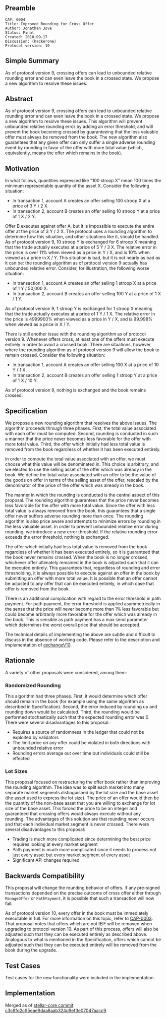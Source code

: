 ## Preamble

```
CAP: 0004
Title: Improved Rounding for Cross Offer
Author: Jonathan Jove
Status: Final
Created: 2018-09-17
Discussion: (hackerone)
Protocol version: 10
```

## Simple Summary
As of protocol version 9, crossing offers can lead to unbounded relative rounding error and can even leave the book in a crossed state. We propose a new algorithm to resolve these issues.

## Abstract
As of protocol version 9, crossing offers can lead to unbounded relative rounding error and can even leave the book in a crossed state. We propose a new algorithm to resolve these issues. This algorithm will prevent unbounded relative rounding error by adding an error threshold, and will prevent the book becoming crossed by guaranteeing that the less valuable offer must always be removed from the book. The new algorithm also guarantees that any given offer can only suffer a single adverse rounding event by rounding in favor of the offer with more total value (which, equivalently, means the offer which remains in the book).

## Motivation
In what follows, quantities expressed like "100 stroop X" mean 100 times the minimum representable quantity of the asset X. Consider the following situation:

- In transaction 1, account A creates an offer selling 100 stroop X at a price of 3 Y / 2 X.
- In transaction 2, account B creates an offer selling 10 stroop Y at a price of 1 X / 2 Y.

Offer B executes against offer A, but it is impossible to execute the entire offer at the price of 3 Y / 2 X. The protocol uses a rounding algorithm to determine how this situation, and other situations like it, should be handled. As of protocol version 9, 10 stroop Y is exchanged for 6 stroop X meaning that the trade actually executes at a price of 5 Y / 3 X. The relative error in the price is over 11% when viewed as a price in Y / X, and is 10% when viewed as a price in X / Y. This situation is bad, but it is not nearly as bad as it can be: the rounding algorithm as of protocol version 9 actually has unbounded relative error. Consider, for illustration, the following worse situation:

- In transaction 1, account A creates an offer selling 1 stroop X at a price of 1 Y / 50,000 X.
- In transaction 2, account B creates an offer selling 100 Y at a price of 1 X / 1 Y.

As of protocol version 9, 1 stroop Y is exchanged for 1 stroop X meaning that the trade actually executes at a price of 1 Y / 1 X. The relative error in the price is 4999900% when viewed as a price in Y / X, and is 99.998% when viewed as a price in X / Y.

There is still another issue with the rounding algorithm as of protocol version 9. Whenever offers cross, at least one of the offers must execute entirely in order to avoid a crossed book. There are situations, however, where the rounding algorithm as of protocol version 9 will allow the book to remain crossed. Consider the following situation:

- In transaction 1, account A creates an offer selling 100 X at a price of 10 Y / 1 X.
- In transaction 2, account B creates an offer selling 1 stroop Y at a price of 1 X / 10 Y.

As of protocol version 9, nothing is exchanged and the book remains crossed.

## Specification
We propose a new rounding algorithm that resolves the above issues. The algorithm proceeds through three phases. First, the total value associated with each offer must be computed. Second, rounding is conducted in such a manner that the price never becomes less favorable for the offer with more total value. Third, the offer which initially had less total value is removed from the book regardless of whether it has been executed entirely.

In order to compute the total value associated with an offer, we must choose what this value will be denominated in. This choice is arbitrary, and we elected to use the selling asset of the offer which was already in the book. We define the total value associated with an offer to be the value of the goods on offer in terms of the selling asset of the offer, rescaled by the denominator of the price of the offer which was already in the book.

The manner in which the rounding is conducted is the central aspect of this proposal. The rounding algorithm guarantees that the price never becomes less favorable for the offer with more total value. Since the offer with less total value is always removed from the book, this guarantees that a single offer never suffers adverse rounding more than once. The rounding algorithm is also price aware and attempts to minimize errors by rounding in the less valuable asset. In order to prevent unbounded relative error during rounding, we introduce a new error threshold. If the relative rounding error exceeds the error threshold, nothing is exchanged.

The offer which initially had less total value is removed from the book regardless of whether it has been executed entirely, so it is guaranteed that the book never remains crossed. When the book is no longer crossed, whichever offer ultimately remained in the book is adjusted such that it can be executed entirely. This guarantees that, regardless of rounding and error thresholding, it is always possible to execute against an offer in the book by submitting an offer with more total value. It is possible that an offer cannot be adjusted to any offer that can be executed entirely, in which case that offer is removed from the book.

There is an additional complication with regard to the error threshold in path payment. For path payment, the error threshold is applied asymmetrically in the sense that the price will never become more than 1% less favorable but could become arbitrarily more favorable for the offer which was already in the book. This is sensible as path payment has a max send parameter which determines the worst overall price that should be accepted.

The technical details of implementing the above are subtle and difficult to discuss in the absence of working code. Please refer to the description and implementation of [exchangeV10](https://github.com/stellar/stellar-core/blob/c3c8fd2c95eae9daa8aab324d9ef3e07047aacc9/src/transactions/OfferExchange.cpp#L173).

## Rationale
A variety of other proposals were considered, among them:

### Randomized Rounding
This algorithm had three phases. First, it would determine which offer should remain in the book (for example using the same algorithm as described in Specification). Second, the error induced by rounding up and rounding down would be calculated. Third, the rounding would be performed stochastically such that the expected rounding error was 0. There were several disadvantages to this proposal:

- Requires a source of randomness in the ledger that could not be exploited by validators
- The limit price on any offer could be violated in both directions with unbounded relative error
- Rounding errors average out over time but individuals could still be effected

### Lot Sizes
This proposal focused on restructuring the offer book rather than improving the rounding algorithm. The idea was to split each market into many separate market segments distinguished by the lot size and the base asset (the asset used to express the lot size). The price of an offer would then be the quantity of the non-base asset that you are willing to exchange for lot size of the base asset. This forced the price to be an integer and guaranteed that crossing offers would always execute without any rounding. The advantages of this solution are that rounding never occurs and that each individual market segment is never crossed. There were several disadvantages to this proposal:

- Trading is much more complicated since determining the best price requires looking at every market segment
- Path payment is much more complicated since it needs to process not just every asset but every market segment of every asset
- Significant API changes required

## Backwards Compatibility
This proposal will change the rounding behavior of offers. If any pre-signed transactions depended on the precise outcome of cross offer either through `ManageOffer` or `PathPayment`, it is possible that such a transaction will now fail.

As of protocol version 10, every offer in the book must be immediately executable in full. For more information on this topic, refer to [CAP-0003](https://github.com/stellar/stellar-protocol/blob/335b11953904c9229327b95266201f405ae6c612/core/cap-0003.md). That proposal notes that offers which are not IEIF will be removed when upgrading to protocol version 10. As part of this process, offers will also be adjusted such that they can be executed entirely as described above. Analogous to what is mentioned in the Specification, offers which cannot be adjusted such that they can be executed entirely will be removed from the book during the upgrade.

## Test Cases
Test cases for the new functionality were included in the implementation.

## Implementation
Merged as of [stellar-core commit c3c8fd2c95eae9daa8aab324d9ef3e07047aacc9](https://github.com/stellar/stellar-core/commit/c3c8fd2c95eae9daa8aab324d9ef3e07047aacc9).
